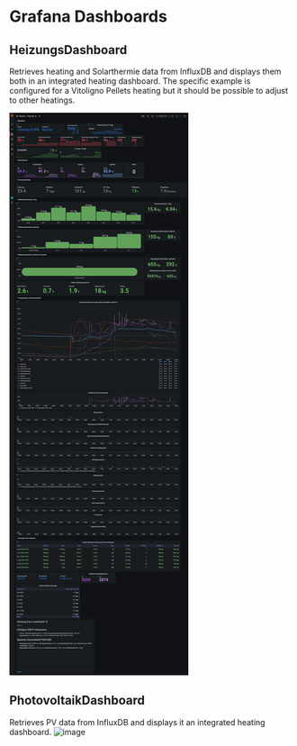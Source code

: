 # Grafana Dashboards

## HeizungsDashboard
Retrieves heating and Solarthermie data from InfluxDB and displays them both in an integrated heating dashboard.
The specific example is configured for a Vitoligno Pellets heating but it should be possible to adjust to other heatings.

<img src="HeizungsDashboard.png">

## PhotovoltaikDashboard
Retrieves PV data from InfluxDB and displays it an integrated heating dashboard.
![image](https://user-images.githubusercontent.com/13353725/180774991-a96eb650-9576-4eaa-a2c3-5dacfac95d37.png)
